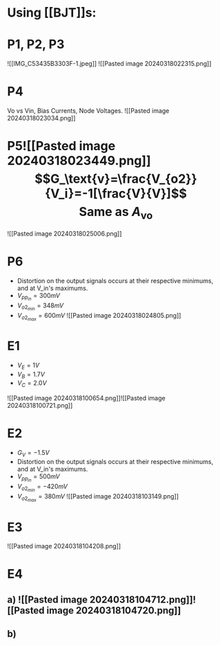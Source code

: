 # Using [[BJT]]s:

# P1, P2, P3
![[IMG_C53435B3303F-1.jpeg]]
![[Pasted image 20240318022315.png]]
# P4
Vo vs Vin, Bias Currents, Node Voltages.
![[Pasted image 20240318023034.png]]
# P5![[Pasted image 20240318023449.png]]$$G_\text{v}=\frac{V_{o2}}{V_i}=-1[\frac{V}{V}]$$$$\text{Same as }A_{\text{vo}}$$
![[Pasted image 20240318025006.png]]
# P6
- Distortion on the output signals occurs at their respective minimums, and at V_in's maximums.
- $V_{pp_{in}}=300mV$
- $V_{o2_{min}}=348mV$
- $V_{o2_{max}}=600mV$
![[Pasted image 20240318024805.png]]

# E1
- $V_E = 1V$
- $V_B = 1.7V$
- $V_C = 2.0 V$

![[Pasted image 20240318100654.png]]![[Pasted image 20240318100721.png]]
# E2
- $G_V = -1.5V$
- Distortion on the output signals occurs at their respective minimums, and at V_in's maximums.
- $V_{pp_{in}}=500mV$
- $V_{o2_{min}}=-420mV$
- $V_{o2_{max}}=380mV$
![[Pasted image 20240318103149.png]]

# E3
![[Pasted image 20240318104208.png]]
# E4
## a) ![[Pasted image 20240318104712.png]]![[Pasted image 20240318104720.png]]
## b) 
